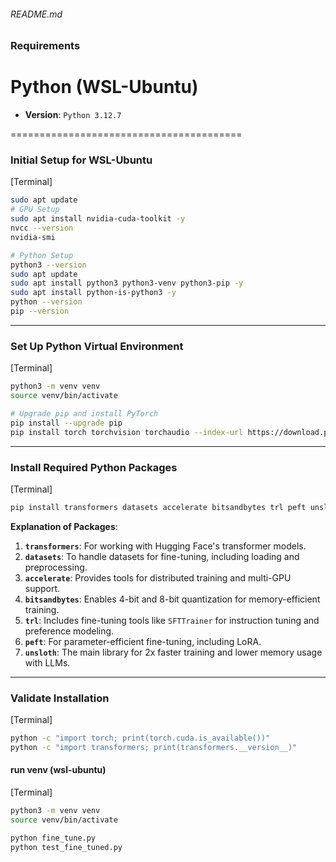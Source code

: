 ###### README.md
### Requirements
# Python (WSL-Ubuntu)
- **Version**: `Python 3.12.7`

========================================

### **Initial Setup for WSL-Ubuntu**
[Terminal]
```sh
sudo apt update
# GPU Setup
sudo apt install nvidia-cuda-toolkit -y
nvcc --version
nvidia-smi

# Python Setup
python3 --version
sudo apt update
sudo apt install python3 python3-venv python3-pip -y
sudo apt install python-is-python3 -y
python --version
pip --version
```

---

### **Set Up Python Virtual Environment**
[Terminal]
```sh
python3 -m venv venv
source venv/bin/activate

# Upgrade pip and install PyTorch
pip install --upgrade pip
pip install torch torchvision torchaudio --index-url https://download.pytorch.org/whl/cu121
```

---

### **Install Required Python Packages**
[Terminal]
```sh
pip install transformers datasets accelerate bitsandbytes trl peft unsloth
```

**Explanation of Packages**:
1. **`transformers`**: For working with Hugging Face's transformer models.
2. **`datasets`**: To handle datasets for fine-tuning, including loading and preprocessing.
3. **`accelerate`**: Provides tools for distributed training and multi-GPU support.
4. **`bitsandbytes`**: Enables 4-bit and 8-bit quantization for memory-efficient training.
5. **`trl`**: Includes fine-tuning tools like `SFTTrainer` for instruction tuning and preference modeling.
6. **`peft`**: For parameter-efficient fine-tuning, including LoRA.
7. **`unsloth`**: The main library for 2x faster training and lower memory usage with LLMs.

---

### **Validate Installation**
[Terminal]
```sh
python -c "import torch; print(torch.cuda.is_available())"
python -c "import transformers; print(transformers.__version__)"
```

#### run venv (wsl-ubuntu)
[Terminal]
```sh
python3 -m venv venv
source venv/bin/activate

python fine_tune.py
python test_fine_tuned.py
```